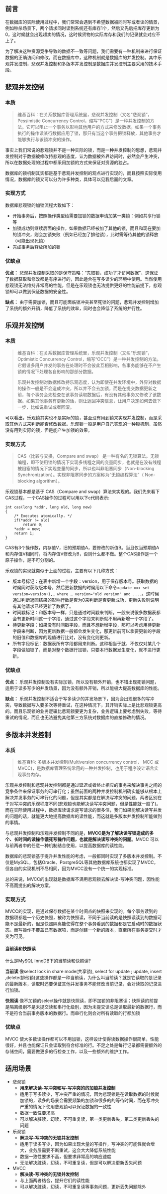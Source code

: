 ## 前言

在数据库的实际使用过程中，我们常常会遇到不希望数据被同时写或者读的情景，例如秒杀场景下，两个请求同时读到系统还有库存1个，然后又先后把库存更新为0，这时候就会出现超卖的情况，这时候货物的实际库存和我们的记录就会对应不上了。

为了解决这种资源竞争导致的数据不一致等问题，我们需要有一种机制来进行保证数据的正确访问和修改，而在数据库中，这种机制就是数据库的并发控制。其中乐观并发控制，悲观并发控制和多版本并发控制是数据库并发控制主要采用的技术手段。

## 悲观并发控制

### 本质

> 维基百科：在关系数据库管理系统里，悲观并发控制（又名“悲观锁”，Pessimistic Concurrency Control，缩写“PCC”）是一种并发控制的方法。它可以阻止一个事务以影响其他用户的方式来修改数据。如果一个事务执行的操作读某行数据应用了锁，那只有当这个事务把锁释放，其他事务才能够执行与该锁冲突的操作。

事实上我们常说的悲观锁并不是一种实际的锁，而是一种并发控制的思想，悲观并发控制对于数据被修改持悲观的态度，认为数据被外界访问时，必然会产生冲突，所以在数据处理的过程中都采用加锁的方式来保证对资源的独占。

数据库的锁机制其实都是基于悲观并发控制的观点进行实现的，而且按照实际使用情况，数据库的锁又可以分为许多种类，具体可以见我后面的文章。

### 实现方式

数据库悲观锁的加锁流程大致如下：

- 开始事务后，按照操作类型给需要加锁的数据申请加某一类锁：例如共享行锁等
- 加锁成功则继续后面的操作，如果数据已经被加了其他的锁，而且和现在要加的锁冲突，则会加锁失败（例如已经加了排他锁），此时需等待其他的锁释放（可能出现死锁）
- 完成事务后释放所加的锁

### 优缺点

**优点：**
悲观并发控制采取的是保守策略：“先取锁，成功了才访问数据”，这保证了数据获取和修改都是有序进行的，因此适合在写多读少的环境中使用。当然使用悲观锁无法维持非常高的性能，但是在乐观锁也无法提供更好的性能前提下，悲观锁却可以做到保证数据的安全性。

**缺点：**
由于需要加锁，而且可能面临锁冲突甚至死锁的问题，悲观并发控制增加了系统的额外开销，降低了系统的效率，同时也会降低了系统的并行性。

## 乐观并发控制

### 本质

> 维基百科：在关系数据库管理系统里，乐观并发控制（又名“乐观锁”，Optimistic Concurrency Control，缩写“OCC”）是一种并发控制的方法。它假设多用户并发的事务在处理时不会彼此互相影响，各事务能够在不产生锁的情况下处理各自影响的那部分数据。
>
> 乐观并发控制对数据修改持乐观态度，认为即使在并发环境中，外界对数据的操作一般是不会造成冲突，所以并不会去加锁，而是在提交数据更新之前，每个事务会先检查在该事务读取数据后，有没有其他事务又修改了该数据。如果其他事务有更新的话，则让返回冲突信息，让用户决定如何去做下一步，比如说重试或者回滚。

可以看出，乐观锁其实也不是实际的锁，甚至没有用到锁来实现并发控制，而是采取其他方式来判断能否修改数据。乐观锁一般是用户自己实现的一种锁机制，虽然没有用到实际的锁，但是能产生加锁的效果。

### 实现方式

> CAS（比较与交换，Compare and swap） 是一种有名的无锁算法。无锁编程，即不使用锁的情况下实现多线程之间的变量同步，也就是在没有线程被阻塞的情况下实现变量的同步，所以也叫非阻塞同步（Non-blocking Synchronization）。实现非阻塞同步的方案称为“无锁编程算法”（ Non-blocking algorithm）。

乐观锁基本都是基于 CAS（Compare and swap）算法来实现的。我们先来看下CAS过程，一个CAS操作的过程可以用以下c代码表示:

```
int cas(long *addr, long old, long new)
{
    /* Executes atomically. */
    if(*addr != old)
        return 0;
    *addr = new;
    return 1;
}
```

CAS有3个操作数，内存值V，旧的预期值A，要修改的新值B。当且仅当预期值A和内存值V相同时，将内存值V修改为B，否则什么都不做。整个CAS操作是一个原子操作，是不可分割的。

乐观锁的实现就类似于上面的过程，主要有以下几种方式：

- 版本号标记：在表中新增一个字段：version，用于保存版本号。获取数据的时候同时获取版本号，然后更新数据的时候用以下命令:`update xxx set version=version+1,… where … version="old version" and ....`。这时候通过判断返回结果的影响行数是否为0来判断是否更新成功，更新失败则说明有其他请求已经更新了数据了。
- 时间戳标记：和版本号一样，只是通过时间戳来判断。一般来说很多数据表都会有更新时间这一个字段，通过这个字段来判断就不用再新增一个字段了。
- 待更新字段：如果没有时间戳字段，而且不想新增字段，那可以考虑用待更新字段来判断，因为更新数据一般都会发生变化，那更新前可以拿要更新的字段的旧值和数据库的现值进行比对，没有变化则更新。
- 所有字段标记：数据表所有字段都用来判断。这种相当于就、不仅仅对某几个字段做加锁了，而是对整个数据行加锁，只要本行数据发生变化，就不进行更新。

### 优缺点

**优点：**
乐观并发控制没有实际加锁，所以没有额外开销，也不错出现死锁问题，适用于读多写少的并发场景，因为没有额外开销，所以能极大提高数据库的性能。

**缺点：**
乐观并发控制不适合于写多读少的并发场景下，因为会出现很多的写冲突，导致数据写入要多次等待重试，在这种情况下，其开销实际上是比悲观锁更高的。而且乐观锁的业务逻辑比悲观锁要更为复杂，业务逻辑上要考虑到失败，等待重试的情况，而且也无法避免其他第三方系统对数据库的直接修改的情况。

## 多版本并发控制

### 本质

> 维基百科: 多版本并发控制(Multiversion concurrency control， MCC 或 MVCC)，是数据库管理系统常用的一种并发控制，也用于程序设计语言实现事务内存。

乐观并发控制和悲观并发控制都是通过延迟或者终止相应的事务来解决事务之间的竞争条件来保证事务的可串行化；虽然前面的两种并发控制机制确实能够从根本上解决并发事务的可串行化的问题，但是其实都是在解决写冲突的问题，两者区别在于对写冲突的乐观程度不同(悲观锁也能解决读写冲突问题，但是性能就一般了)。而在实际使用过程中，数据库读请求是写请求的很多倍，我们如果能解决读写并发的问题的话，就能更大地提高数据库的读性能，而这就是多版本并发控制所能做到的事情。

与悲观并发控制和乐观并发控制不同的是，**MVCC是为了解决读写锁造成的多个、长时间的读操作饿死写操作问题，也就是解决读写冲突的问题**。MVCC 可以与前两者中的任意一种机制结合使用，以提高数据库的读性能。

数据库的悲观锁基于提升并发性能的考虑，一般都同时实现了多版本并发控制。不仅是MySQL，包括Oracle、PostgreSQL等其他数据库系统也都实现了MVCC，但各自的实现机制不尽相同，因为MVCC没有一个统一的实现标准。

总的来说，MVCC的出现就是数据库不满用悲观锁去解决读-写冲突问题，因性能不高而提出的解决方案。

### 实现方式

MVCC的实现，是通过保存数据在某个时间点的快照来实现的。每个事务读到的数据项都是一个历史快照，被称为快照读，不同于当前读的是快照读读到的数据可能不是最新的，但是快照隔离能使得在整个事务看到的数据都是它启动时的数据状态。而写操作不覆盖已有数据项，而是创建一个新的版本，直至所在事务提交时才变为可见。

#### 当前读和快照读

什么是MySQL InnoDB下的当前读和快照读?

**当前读**
像select lock in share mode(共享锁), select for update ; update, insert ,delete(排他锁)这些操作都是一种当前读，为什么叫当前读？就是它读取的是记录的最新版本，读取时还要保证其他并发事务不能修改当前记录，会对读取的记录进行加锁。

**快照读**
像不加锁的select操作就是快照读，即不加锁的非阻塞读；快照读的前提是隔离级别不是未提交读和串行化级别，因为未提交读总是读取最新的数据行，而不是符合当前事务版本的数据行。而串行化则会对所有读取的行都加锁

### 优缺点

MVCC 使大多数读操作都可以不用加锁，这样设计使得读数据操作很简单，性能很好，并且也能保证只会读取到符合标准的行。不足之处是每行记录都需要额外的存储空间，需要做更多的行检查工作，以及一些额外的维护工作。

## 适用场景

- 悲观锁
  - **用来解决读-写冲突和写-写冲突的的加锁并发控制**
  - 适用于写多读少，写冲突严重的情况，因为悲观锁是在读取数据的时候就加锁的，读多的场景会需要频繁的加锁和很多的的等待时间，而在写冲突严重的情况下使用悲观锁可以保证数据的一致性
  - 数据一致性要求高
  - 可以解决脏读，幻读，不可重复读，第一类更新丢失，第二类更新丢失的问题
- 乐观锁
  - **解决写-写冲突的无锁并发控制**
  - 适用于读多写少，因为如果出现大量的写操作，写冲突的可能性就会增大，业务层需要不断重试，这会大大降低系统性能
  - 数据一致性要求不高，但要求非常高的响应速度
  - 无法解决脏读，幻读，不可重复读，但是可以解决更新丢失问题
- MVCC
  - **解决读-写冲突的无锁并发控制**
  - 与上面两者结合，提升它们的读性能
  - 可以解决脏读，幻读，不可重复读等事务问题，更新丢失问题除外
